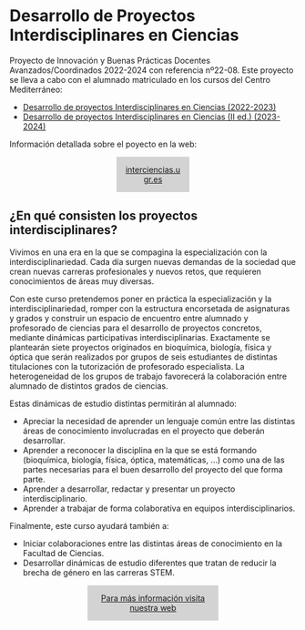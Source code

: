 # Desarrollo de Proyectos Interdisciplinares en Ciencias

Proyecto de Innovación y Buenas Prácticas Docentes Avanzados/Coordinados 2022-2024 con referencia nº22-08. Este proyecto se lleva a cabo con el alumnado matriculado en los cursos del Centro Mediterráneo:
* [Desarrollo de proyectos Interdisciplinares en Ciencias (2022-2023)](https://cemed.ugr.es/curso/22gr55/)
* [Desarrollo de proyectos Interdisciplinares en Ciencias (II ed.) (2023-2024)](https://cemed.ugr.es/curso/23gr48/)

Información detallada sobre el poyecto en la web: 

<a href="https://interciencias.ugr.es/" style="padding: 1em; background-color: LightGrey; display: block;
  margin-left: auto;
  margin-right: auto;
  width: 20%;
  text-align:center;
  ">interciencias.ugr.es
</a>

## ¿En qué consisten los proyectos interdisciplinares?

Vivimos en una era en la que se compagina la especialización con la interdisciplinariedad. Cada día surgen nuevas demandas de la sociedad que crean nuevas carreras profesionales y nuevos retos, que requieren conocimientos de áreas muy diversas.

Con este curso pretendemos poner en práctica la especialización y la interdisciplinariedad, romper con la estructura encorsetada de asignaturas y grados y construir un espacio de encuentro entre alumnado y profesorado de ciencias para el desarrollo de proyectos concretos, mediante dinámicas participativas interdisciplinarias. Exactamente se plantearán siete proyectos originados en bioquímica, biología, física y óptica que serán realizados por grupos de seis estudiantes de distintas titulaciones con la tutorización de profesorado especialista. La heterogeneidad de los grupos de trabajo favorecerá la colaboración entre alumnado de distintos grados de ciencias.

Estas dinámicas de estudio distintas permitirán al alumnado:

* Apreciar la necesidad de aprender un lenguaje común entre las distintas áreas de conocimiento involucradas en el proyecto que deberán desarrollar.
* Aprender a reconocer la disciplina en la que se está formando (bioquímica, biología, física, óptica, matemáticas, …) como una de las partes necesarias para el buen desarrollo del proyecto del que forma parte.
* Aprender a desarrollar, redactar y presentar un proyecto interdisciplinario.
* Aprender a trabajar de forma colaborativa en equipos interdisciplinarios.

Finalmente, este curso ayudará también a:

* Iniciar colaboraciones entre las distintas áreas de conocimiento en la Facultad de Ciencias.
* Desarrollar dinámicas de estudio diferentes que tratan de reducir la brecha de género en las carreras STEM.

<a href="https://interciencias.ugr.es/" style="padding: 1em; background-color: LightGrey; display: block;
  margin-left: auto;
  margin-right: auto;
  width: 40%;
  text-align:center;
  ">Para más información visita nuestra web
</a>
